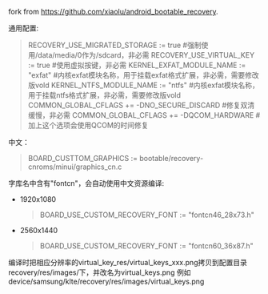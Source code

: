fork from https://github.com/xiaolu/android_bootable_recovery.

通用配置:
> RECOVERY_USE_MIGRATED_STORAGE := true #强制使用/data/media/0作为/sdcard，非必需
> RECOVERY_USE_VIRTUAL_KEY := true #使用虚拟按键，非必需
> KERNEL_EXFAT_MODULE_NAME := "exfat" #内核exfat模块名称，用于挂载exfat格式扩展，非必需，需要修改版vold
> KERNEL_NTFS_MODULE_NAME := "ntfs" #内核exfat模块名称，用于挂载ntfs格式扩展，非必需，需要修改版vold
> COMMON_GLOBAL_CFLAGS += -DNO_SECURE_DISCARD #修复双清缓慢，非必需
> COMMON_GLOBAL_CFLAGS += -DQCOM_HARDWARE #加上这个选项会使用QCOM的时间修复

中文：
> BOARD_CUSTTOM_GRAPHICS := bootable/recovery-cnroms/minui/graphics_cn.c

字库名中含有"fontcn"，会自动使用中文资源编译:
*   1920x1080

    > BOARD_USE_CUSTOM_RECOVERY_FONT := \"fontcn46_28x73.h\"

*   2560x1440

    > BOARD_USE_CUSTOM_RECOVERY_FONT := \"fontcn60_36x87.h\"

编译时把相应分辨率的virtual_key_res/virtual_keys_xxx.png拷贝到配置目录recovery/res/images/下，并改名为virtual_keys.png
例如device/samsung/klte/recovery/res/images/virtual_keys.png

